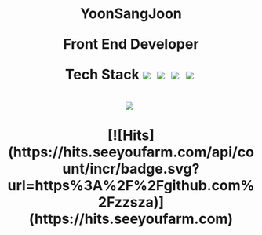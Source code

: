 <h1 align="center"> YoonSangJoon

<p align="center">Front End Developer</center>

<p align="center">Tech Stack
  <img src="https://img.shields.io/badge/-HTML-red"/>&nbsp
  <img src="https://img.shields.io/badge/-CSS-blue"/>&nbsp
  <img src="https://img.shields.io/badge/-JAVASCRIPT-yellow"/>&nbsp
  <img src="https://img.shields.io/badge/-PythonT-blue"/>&nbsp

<p align="center">
  <a href="https://velog.io/@arthur"><img src="https://img.shields.io/badge/Tech%20Blog-11B48A?style=flat-square&logo=Vimeo&logoColor=white&link=https://velog.io/@arthur"/></a>&nbsp
</p>

<p align="center">[![Hits](https://hits.seeyoufarm.com/api/count/incr/badge.svg?url=https%3A%2F%2Fgithub.com%2Fzzsza)](https://hits.seeyoufarm.com)
